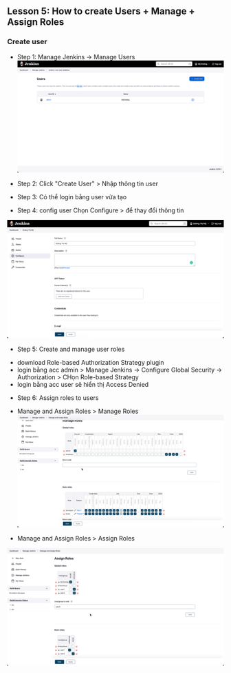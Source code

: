 ## Lesson 5: How to create Users + Manage + Assign Roles
### Create user
- Step 1: Manage Jenkins -> Manage Users
![img](image/002-jenkins-manage-user.png)

- Step 2: Click "Create User" > Nhập thông tin user
- Step 3: Có thể login bằng user vừa tạo
- Step 4: config user
 Chọn Configure > để thay đổi thông tin

![img](image/003-jenkins-conf-user.png)
- Step 5: Create and manage user roles
+ download Role-based Authorization Strategy plugin
+ login bằng acc admin > Manage Jenkins -> Configure Global Security -> Authorization > CHọn Role-based Strategy
+ login bằng acc user sẽ hiển thị Access Denied
- Step 6: Assign roles to users
+ Manage and Assign Roles > Manage Roles
![img](image/004-jenkins-manage-roles.png)

+ Manage and Assign Roles > Assign Roles

![img](image/005-jenkins-assign-roles.png)